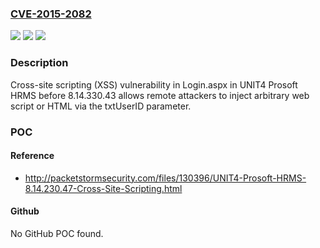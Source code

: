 ### [CVE-2015-2082](https://cve.mitre.org/cgi-bin/cvename.cgi?name=CVE-2015-2082)
![](https://img.shields.io/static/v1?label=Product&message=n%2Fa&color=blue)
![](https://img.shields.io/static/v1?label=Version&message=n%2Fa&color=blue)
![](https://img.shields.io/static/v1?label=Vulnerability&message=n%2Fa&color=brighgreen)

### Description

Cross-site scripting (XSS) vulnerability in Login.aspx in UNIT4 Prosoft HRMS before 8.14.330.43 allows remote attackers to inject arbitrary web script or HTML via the txtUserID parameter.

### POC

#### Reference
- http://packetstormsecurity.com/files/130396/UNIT4-Prosoft-HRMS-8.14.230.47-Cross-Site-Scripting.html

#### Github
No GitHub POC found.

